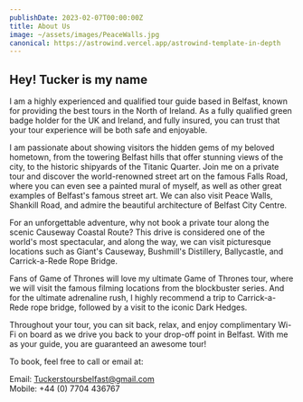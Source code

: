 ```yaml
---
publishDate: 2023-02-07T00:00:00Z
title: About Us
image: ~/assets/images/PeaceWalls.jpg
canonical: https://astrowind.vercel.app/astrowind-template-in-depth
---
```


## Hey! Tucker is my name

I am a highly experienced and qualified tour guide based in Belfast, known for providing the best tours in the North of Ireland. As a fully qualified green badge holder for the UK and Ireland, and fully insured, you can trust that your tour experience will be both safe and enjoyable.

I am passionate about showing visitors the hidden gems of my beloved hometown, from the towering Belfast hills that offer stunning views of the city, to the historic shipyards of the Titanic Quarter. Join me on a private tour and discover the world-renowned street art on the famous Falls Road, where you can even see a painted mural of myself, as well as other great examples of Belfast's famous street art. We can also visit Peace Walls, Shankill Road, and admire the beautiful architecture of Belfast City Centre.

For an unforgettable adventure, why not book a private tour along the scenic Causeway Coastal Route? This drive is considered one of the world's most spectacular, and along the way, we can visit picturesque locations such as Giant's Causeway, Bushmill's Distillery, Ballycastle, and Carrick-a-Rede Rope Bridge.

Fans of Game of Thrones will love my ultimate Game of Thrones tour, where we will visit the famous filming locations from the blockbuster series. And for the ultimate adrenaline rush, I highly recommend a trip to Carrick-a-Rede rope bridge, followed by a visit to the iconic Dark Hedges.

Throughout your tour, you can sit back, relax, and enjoy complimentary Wi-Fi on board as we drive you back to your drop-off point in Belfast. With me as your guide, you are guaranteed an awesome tour!

To book, feel free to call or email at:

Email: Tuckerstoursbelfast@gmail.com <br/>
Mobile: +44 (0) 7704 436767
